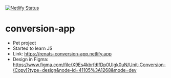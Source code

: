 [![Netlify Status](https://api.netlify.com/api/v1/badges/5fe2ddf9-00e1-4b35-ad62-1c93f4802c10/deploy-status)](https://app.netlify.com/sites/renats-conversion-app/deploys)
# conversion-app
- Pet project
- Started to learn JS
- Link: https://renats-conversion-app.netlify.app
- Design in Figma: https://www.figma.com/file/X9Es4kbrfdIfDp0UIgk0uN/Unit-Conversion-(Copy)?type=design&node-id=41105%3A1268&mode=dev
